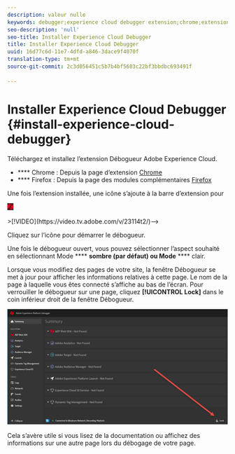 ```yaml
---
description: valeur nulle
keywords: debugger;experience cloud debugger extension;chrome;extension;install
seo-description: 'null'
seo-title: Installer Experience Cloud Debugger
title: Installer Experience Cloud Debugger
uuid: 16d77c6d-11e7-4dfd-a846-3dace9f4070f
translation-type: tm+mt
source-git-commit: 2c3d056451c5b7b4bf5603c22bf3bbdbc693491f

---
```



# Installer Experience Cloud Debugger {#install-experience-cloud-debugger}

Téléchargez et installez l’extension Débogueur Adobe Experience Cloud.

* **** Chrome : Depuis la page d’extension [Chrome](https://chrome.google.com/webstore/detail/adobe-experience-cloud-de/ocdmogmohccmeicdhlhhgepeaijenapj)
* **** Firefox : Depuis la page des modules complémentaires [Firefox](https://addons.mozilla.org/en-US/firefox/addon/adobe-experience-platform-dbg/)

Une fois l’extension installée, une icône s’ajoute à la barre d’extension pour 

![](assets/start-icon.jpg)

<!-->>[!VIDEO](https://video.tv.adobe.com/v/23114t2/)-->

Cliquez sur l’icône pour démarrer le débogueur.

Une fois le débogueur ouvert, vous pouvez sélectionner l’aspect souhaité en sélectionnant Mode **** **sombre (par défaut) ou Mode** **** clair.

Lorsque vous modifiez des pages de votre site, la fenêtre Débogueur se met à jour pour afficher les informations relatives à cette page. Le nom de la page à laquelle vous êtes connecté s’affiche au bas de l’écran. Pour verrouiller le débogueur sur une page, cliquez **[!UICONTROL Lock]** dans le coin inférieur droit de la fenêtre Débogueur.

![](assets/lock.jpg)

Cela s’avère utile si vous lisez de la documentation ou affichez des informations sur une autre page lors du débogage de votre page.